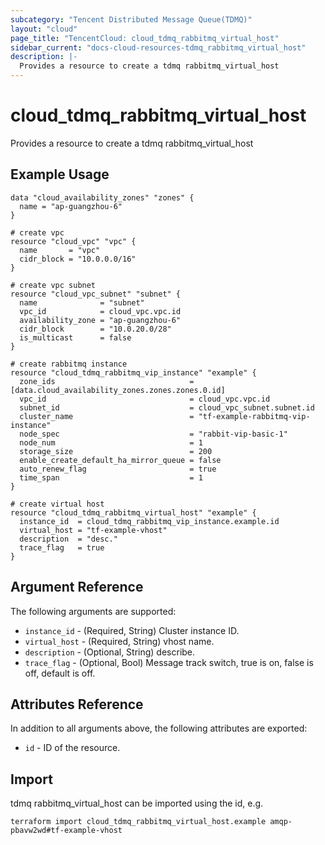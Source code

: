 ```yaml
---
subcategory: "Tencent Distributed Message Queue(TDMQ)"
layout: "cloud"
page_title: "TencentCloud: cloud_tdmq_rabbitmq_virtual_host"
sidebar_current: "docs-cloud-resources-tdmq_rabbitmq_virtual_host"
description: |-
  Provides a resource to create a tdmq rabbitmq_virtual_host
---
```


# cloud_tdmq_rabbitmq_virtual_host

Provides a resource to create a tdmq rabbitmq_virtual_host

## Example Usage

```hcl
data "cloud_availability_zones" "zones" {
  name = "ap-guangzhou-6"
}

# create vpc
resource "cloud_vpc" "vpc" {
  name       = "vpc"
  cidr_block = "10.0.0.0/16"
}

# create vpc subnet
resource "cloud_vpc_subnet" "subnet" {
  name              = "subnet"
  vpc_id            = cloud_vpc.vpc.id
  availability_zone = "ap-guangzhou-6"
  cidr_block        = "10.0.20.0/28"
  is_multicast      = false
}

# create rabbitmq instance
resource "cloud_tdmq_rabbitmq_vip_instance" "example" {
  zone_ids                              = [data.cloud_availability_zones.zones.zones.0.id]
  vpc_id                                = cloud_vpc.vpc.id
  subnet_id                             = cloud_vpc_subnet.subnet.id
  cluster_name                          = "tf-example-rabbitmq-vip-instance"
  node_spec                             = "rabbit-vip-basic-1"
  node_num                              = 1
  storage_size                          = 200
  enable_create_default_ha_mirror_queue = false
  auto_renew_flag                       = true
  time_span                             = 1
}

# create virtual host
resource "cloud_tdmq_rabbitmq_virtual_host" "example" {
  instance_id  = cloud_tdmq_rabbitmq_vip_instance.example.id
  virtual_host = "tf-example-vhost"
  description  = "desc."
  trace_flag   = true
}
```

## Argument Reference

The following arguments are supported:

* `instance_id` - (Required, String) Cluster instance ID.
* `virtual_host` - (Required, String) vhost name.
* `description` - (Optional, String) describe.
* `trace_flag` - (Optional, Bool) Message track switch, true is on, false is off, default is off.

## Attributes Reference

In addition to all arguments above, the following attributes are exported:

* `id` - ID of the resource.



## Import

tdmq rabbitmq_virtual_host can be imported using the id, e.g.

```
terraform import cloud_tdmq_rabbitmq_virtual_host.example amqp-pbavw2wd#tf-example-vhost
```

